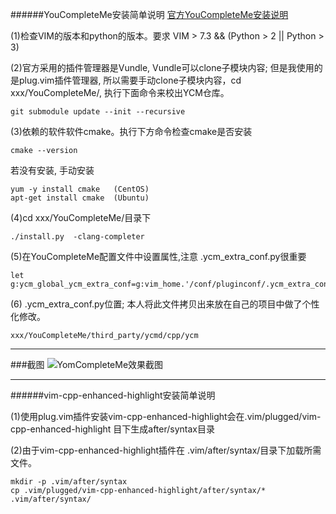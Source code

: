 ######YouCompleteMe安装简单说明
[官方YouCompleteMe安装说明](https://github.com/Valloric/YouCompleteMe#full-installation-guide)

(1)检查VIM的版本和python的版本。要求 VIM > 7.3 && (Python >  2 || Python > 3)

(2)官方采用的插件管理器是Vundle, Vundle可以clone子模块内容; 但是我使用的是plug.vim插件管理器, 所以需要手动clone子模块内容，cd  xxx/YouCompleteMe/, 执行下面命令来校出YCM仓库。 

	git submodule update --init --recursive

(3)依赖的软件软件cmake。执行下方命令检查cmake是否安装

	cmake --version

若没有安装, 手动安装

	yum -y install cmake   (CentOS)
	apt-get install cmake  (Ubuntu)

(4)cd xxx/YouCompleteMe/目录下

	./install.py  -clang-completer

(5)在YouCompleteMe配置文件中设置属性,注意 .ycm_extra_conf.py很重要

	let g:ycm_global_ycm_extra_conf=g:vim_home.'/conf/pluginconf/.ycm_extra_conf.py'

(6) .ycm_extra_conf.py位置; 本人将此文件拷贝出来放在自己的项目中做了个性化修改。

	xxx/YouCompleteMe/third_party/ycmd/cpp/ycm
---
###截图
![YomCompleteMe效果截图](http://obp7hxe1q.bkt.clouddn.com/ycm.png)

---

######vim-cpp-enhanced-highlight安装简单说明

(1)使用plug.vim插件安装vim-cpp-enhanced-highlight会在.vim/plugged/vim-cpp-enhanced-highlight
目下生成after/syntax目录

(2)由于vim-cpp-enhanced-highlight插件在 .vim/after/syntax/目录下加载所需文件。

	mkdir -p .vim/after/syntax
	cp .vim/plugged/vim-cpp-enhanced-highlight/after/syntax/*  .vim/after/syntax/

